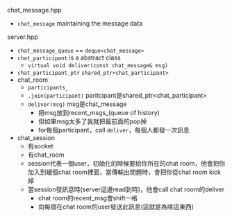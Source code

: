 chat_message.hpp
- `chat_message` maintaining the message data

server.hpp
- `chat_message_queue` == `deque<chat_message>`
- `chat_participant` is a abstract class
  - `virtual void deliver(const chat_message& msg)`
- `chat_participant_ptr` `shared_ptr<chat_participant>`
- chat_room
  - `participants_` 
  - `.join(participant)` paritcipant是shared_ptr<chat_participant>
  - `deliver(msg)` msg是chat_message
    - 把msg放到recent_msgs_(queue of history)
    - 但如果msg太多了我就把最前面的pop掉
    - for每個participant，call `deliver`，每個人都發一次訊息
- chat_session
  - 有socket
  - 有chat_room
  - session代表一個user，初始化的時候要給你所在的chat room，他會把你加入到蠟個chat room裡面，當傳輸出問題時，會把你從chat room kick掉
  - 當session發訊息時(server這邊read到時)，他會call chat room的deliver
    - chat room的recent_msg會shift一格
    - 向每個在chat room的user發送此訊息(這就是為啥這東西)

